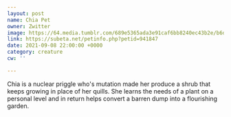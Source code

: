 ```yaml
---
layout: post
name: Chia Pet
owner: Zwitter
image: https://64.media.tumblr.com/689e5365ada3e91caf6bb8240ec43b2e/b6db8a06d915dc80-11/s500x750/99467ad767423490ce666ec6317b9ae6f5b73f57.png
link: https://subeta.net/petinfo.php?petid=941847
date: 2021-09-08 22:00:00 +0000
category: creature
cw: ''

---
```

Chia is a nuclear priggle who's mutation made her produce a shrub that keeps growing in place of her quills. She learns the needs of a plant on a personal level and in return helps convert a barren dump into a flourishing garden.
